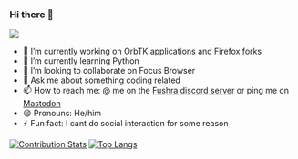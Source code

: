 ### Hi there 👋
![](https://komarev.com/ghpvc/?username=trickypr&style=flat-square)

- 🔭 I’m currently working on OrbTK applications and Firefox forks
- 🌱 I’m currently learning Python
- 👯 I’m looking to collaborate on Focus Browser
- 💬 Ask me about something coding related
- 📫 How to reach me: @ me on the [Fushra discord server](https://discord.gg/xNkretH7sD) or ping me on <a rel="me" href="https://mas.to/@trickypr">Mastodon</a>
- 😄 Pronouns: He/him
- ⚡ Fun fact: I cant do social interaction for some reason

[![Contribution Stats](https://github-contribution-stats.vercel.app/api/?username=trickypr)](https://github.com/LordDashMe/github-contribution-stats/)
[![Top Langs](https://github-readme-stats.vercel.app/api/wakatime?username=trickypr&layout=compact&langs_count=12)](https://github.com/anuraghazra/github-readme-stats)
